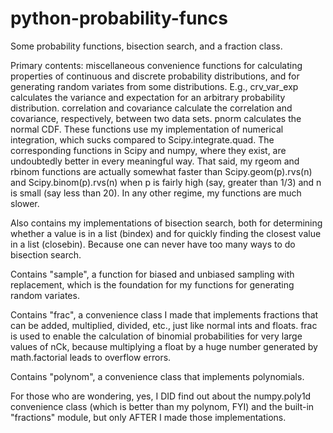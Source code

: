 # python-probability-funcs
Some probability functions, bisection search, and a fraction class.

Primary contents: miscellaneous convenience functions for calculating properties of continuous and discrete
	probability distributions, and for generating random variates from some distributions.
	E.g., crv_var_exp calculates the variance and expectation for an arbitrary probability distribution.
	correlation and covariance calculate the correlation and covariance, respectively, between two data sets.
	pnorm calculates the normal CDF.
	These functions use my implementation of numerical integration, which sucks compared to 
	Scipy.integrate.quad.
The corresponding functions in Scipy and numpy, where they exist, are undoubtedly better in 
	every meaningful way.
That said, my rgeom and rbinom functions are actually somewhat faster than Scipy.geom(p).rvs(n) and
	Scipy.binom(p).rvs(n) when p is fairly high (say, greater than 1/3) and n is small (say less than 20).
	In any other regime, my functions are much slower.
	
Also contains my implementations of bisection search, both for determining whether a value is in a list (bindex)
	and for quickly finding the closest value in a list (closebin). Because one can never have too many 
	ways to do bisection search.
	
Contains "sample", a function for biased and unbiased sampling with replacement, which is the foundation
	for my functions for generating random variates.

Contains "frac", a convenience class I made that implements fractions that can be added, multiplied,
	divided, etc., just like normal ints and floats. frac is used to enable the calculation of binomial
	probabilities for very large values of nCk, because multiplying a float by a huge number generated by
	math.factorial leads to overflow errors.

Contains "polynom", a convenience class that implements polynomials.

For those who are wondering, yes, I DID find out about the numpy.poly1d convenience class 
	(which is better than my polynom, FYI) and the built-in "fractions" module,
	but only AFTER I made those implementations.
